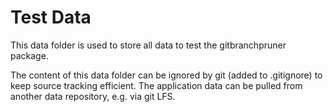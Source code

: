 # Test Data

This data folder is used to store all data to test the gitbranchpruner package.

The content of this data folder can be ignored by git (added to .gitignore) to keep source tracking efficient. The application data can be pulled from another data repository, e.g. via git LFS.
